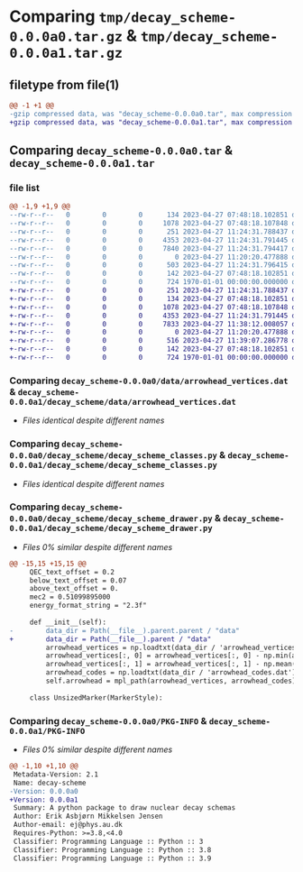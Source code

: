 # Comparing `tmp/decay_scheme-0.0.0a0.tar.gz` & `tmp/decay_scheme-0.0.0a1.tar.gz`

## filetype from file(1)

```diff
@@ -1 +1 @@
-gzip compressed data, was "decay_scheme-0.0.0a0.tar", max compression
+gzip compressed data, was "decay_scheme-0.0.0a1.tar", max compression
```

## Comparing `decay_scheme-0.0.0a0.tar` & `decay_scheme-0.0.0a1.tar`

### file list

```diff
@@ -1,9 +1,9 @@
--rw-r--r--   0        0        0      134 2023-04-27 07:48:18.102851 decay_scheme-0.0.0a0/data/arrowhead_codes.dat
--rw-r--r--   0        0        0     1078 2023-04-27 07:48:18.107848 decay_scheme-0.0.0a0/data/arrowhead_vertices.dat
--rw-r--r--   0        0        0      251 2023-04-27 11:24:31.788437 decay_scheme-0.0.0a0/decay_scheme/__init__.py
--rw-r--r--   0        0        0     4353 2023-04-27 11:24:31.791445 decay_scheme-0.0.0a0/decay_scheme/decay_scheme_classes.py
--rw-r--r--   0        0        0     7840 2023-04-27 11:24:31.794417 decay_scheme-0.0.0a0/decay_scheme/decay_scheme_drawer.py
--rw-r--r--   0        0        0        0 2023-04-27 11:20:20.477888 decay_scheme-0.0.0a0/LICENSE
--rw-r--r--   0        0        0      503 2023-04-27 11:24:31.796415 decay_scheme-0.0.0a0/pyproject.toml
--rw-r--r--   0        0        0      142 2023-04-27 07:48:18.102851 decay_scheme-0.0.0a0/README.md
--rw-r--r--   0        0        0      724 1970-01-01 00:00:00.000000 decay_scheme-0.0.0a0/PKG-INFO
+-rw-r--r--   0        0        0      251 2023-04-27 11:24:31.788437 decay_scheme-0.0.0a1/decay_scheme/__init__.py
+-rw-r--r--   0        0        0      134 2023-04-27 07:48:18.102851 decay_scheme-0.0.0a1/decay_scheme/data/arrowhead_codes.dat
+-rw-r--r--   0        0        0     1078 2023-04-27 07:48:18.107848 decay_scheme-0.0.0a1/decay_scheme/data/arrowhead_vertices.dat
+-rw-r--r--   0        0        0     4353 2023-04-27 11:24:31.791445 decay_scheme-0.0.0a1/decay_scheme/decay_scheme_classes.py
+-rw-r--r--   0        0        0     7833 2023-04-27 11:38:12.008057 decay_scheme-0.0.0a1/decay_scheme/decay_scheme_drawer.py
+-rw-r--r--   0        0        0        0 2023-04-27 11:20:20.477888 decay_scheme-0.0.0a1/LICENSE
+-rw-r--r--   0        0        0      516 2023-04-27 11:39:07.286778 decay_scheme-0.0.0a1/pyproject.toml
+-rw-r--r--   0        0        0      142 2023-04-27 07:48:18.102851 decay_scheme-0.0.0a1/README.md
+-rw-r--r--   0        0        0      724 1970-01-01 00:00:00.000000 decay_scheme-0.0.0a1/PKG-INFO
```

### Comparing `decay_scheme-0.0.0a0/data/arrowhead_vertices.dat` & `decay_scheme-0.0.0a1/decay_scheme/data/arrowhead_vertices.dat`

 * *Files identical despite different names*

### Comparing `decay_scheme-0.0.0a0/decay_scheme/decay_scheme_classes.py` & `decay_scheme-0.0.0a1/decay_scheme/decay_scheme_classes.py`

 * *Files identical despite different names*

### Comparing `decay_scheme-0.0.0a0/decay_scheme/decay_scheme_drawer.py` & `decay_scheme-0.0.0a1/decay_scheme/decay_scheme_drawer.py`

 * *Files 0% similar despite different names*

```diff
@@ -15,15 +15,15 @@
     QEC_text_offset = 0.2
     below_text_offset = 0.07
     above_text_offset = 0.
     mec2 = 0.51099895000
     energy_format_string = "2.3f"
 
     def __init__(self):
-        data_dir = Path(__file__).parent.parent / "data"
+        data_dir = Path(__file__).parent / "data"
         arrowhead_vertices = np.loadtxt(data_dir / 'arrowhead_vertices.dat')
         arrowhead_vertices[:, 0] = arrowhead_vertices[:, 0] - np.min(arrowhead_vertices[:, 0])
         arrowhead_vertices[:, 1] = arrowhead_vertices[:, 1] - np.mean(arrowhead_vertices[:, 1]) - 0.05
         arrowhead_codes = np.loadtxt(data_dir / 'arrowhead_codes.dat')
         self.arrowhead = mpl_path(arrowhead_vertices, arrowhead_codes)
 
     class UnsizedMarker(MarkerStyle):
```

### Comparing `decay_scheme-0.0.0a0/PKG-INFO` & `decay_scheme-0.0.0a1/PKG-INFO`

 * *Files 0% similar despite different names*

```diff
@@ -1,10 +1,10 @@
 Metadata-Version: 2.1
 Name: decay-scheme
-Version: 0.0.0a0
+Version: 0.0.0a1
 Summary: A python package to draw nuclear decay schemas
 Author: Erik Asbjørn Mikkelsen Jensen
 Author-email: ej@phys.au.dk
 Requires-Python: >=3.8,<4.0
 Classifier: Programming Language :: Python :: 3
 Classifier: Programming Language :: Python :: 3.8
 Classifier: Programming Language :: Python :: 3.9
```

